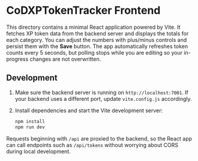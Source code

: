 # CoDXPTokenTracker Frontend

This directory contains a minimal React application powered by Vite. It fetches
XP token data from the backend server and displays the totals for each category.
You can adjust the numbers with plus/minus controls and persist them with the
**Save** button. The app automatically refreshes token counts every 5 seconds,
but polling stops while you are editing so your in-progress changes are not
overwritten.

## Development

1. Make sure the backend server is running on `http://localhost:7001`.
   If your backend uses a different port, update `vite.config.js` accordingly.
2. Install dependencies and start the Vite development server:

   ```bash
   npm install
   npm run dev
   ```

Requests beginning with `/api` are proxied to the backend, so the React app can
call endpoints such as `/api/tokens` without worrying about CORS during local
development.
